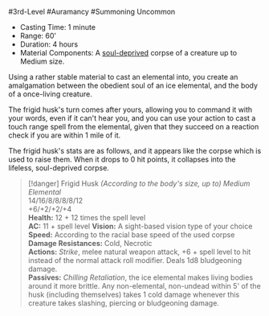 #3rd-Level #Auramancy  #Summoning
Uncommon
 
- Casting Time: 1 minute
- Range: 60'
- Duration: 4 hours
- Material Components: A [soul-deprived](Soul%20Deprivation.md) corpse of a creature up to Medium size.  

Using a rather stable material to cast an elemental into, you create an amalgamation between the obedient soul of an ice elemental, and the body of a once-living creature.
 
The frigid husk's turn comes after yours, allowing you to command it with your words, even if it can't hear you, and you can use your action to cast a touch range spell from the elemental, given that they succeed on a reaction check if you are within 1 mile of it.
 
The frigid husk's stats are as follows, and it appears like the corpse which is used to raise them. When it drops to 0 hit points, it collapses into the lifeless, soul-deprived corpse.

>[!danger] Frigid Husk
_(According to the body's size, up to) Medium Elemental_  
14/16/8/8/8/8/12  
+6/+2/+2/+4  
**Health:** 12 + 12 times the spell level  
**AC:** 11 + spell level
**Vision:** A sight-based vision type of your choice
**Speed:** According to the racial base speed of the used corpse  
**Damage Resistances:** Cold, Necrotic  
**Actions:** _Strike_, melee natural weapon attack, +6 + spell level to hit instead of the normal attack roll modifier. Deals 1d8 bludgeoning damage.  
**Passives:** _Chilling Retaliation_, the ice elemental makes living bodies around it more brittle. Any non-elemental, non-undead within 5' of the husk (including themselves) takes 1 cold damage whenever this creature takes slashing, piercing or bludgeoning damage.